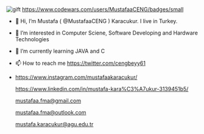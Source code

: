   ![gift](https://user-images.githubusercontent.com/100701583/158077683-af89ac6f-7a7d-4cf7-a965-c0d8010fa21b.png)
https://www.codewars.com/users/MustafaaCENG/badges/small
- 👋 Hi, I’m Mustafa ( @MustafaaCENG ) Karacukur. I live in Turkey. 
- 👀 I’m interested in Computer Sciene, Software Developing and Hardware Technologies
- 🌱 I’m currently learning JAVA and C 
- 📫 How to reach me https://twitter.com/cengbeyy61
- 
  https://www.instagram.com/mustafaakaracukur/

  
  https://www.linkedin.com/in/mustafa-kara%C3%A7ukur-3139451b5/
  
  mustafaa.fma@gmail.com 

  mustafaa.fma@outlook.com
  
  mustafa.karacukur@agu.edu.tr


<!---
MustafaaCENG/MustafaaCENG is a ✨ special ✨ repository because its `README.md` (this file) appears on your GitHub profile.
You can click the Preview link to take a look at your changes.
--->
